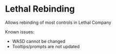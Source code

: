 # Lethal Rebinding
Allows rebinding of most controls in Lethal Company

Known issues:
- WASD cannot be changed
- Tooltips/prompts are not updated